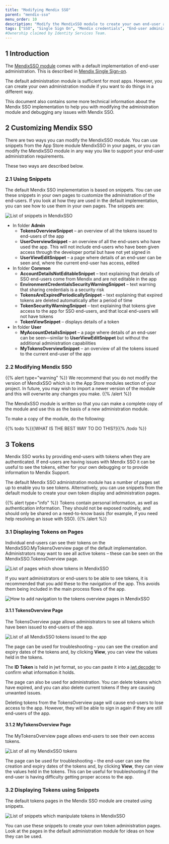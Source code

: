 ```yaml
---
title: "Modifying Mendix SSO"
parent: "mendix-sso"
menu_order: 10
description: "Modify the MendixSSO module to create your own end-user administration suite, and obtain information for debugging"
tags: ["SSO", "Single Sign On", "Mendix credentials", "End-user administration", "debugging"]
#Ownership claimed by Identity Services Team.
---
```


## 1 Introduction

The [MendixSSO module](https://appstore.home.mendix.com/link/app/111349/) comes with a default implementation of end-user administration. This is described in [Mendix Single Sign-on](mendix-sso).

The default administration module is sufficient for most apps. However, you can create your own administration module if you want to do things in a different way.

This document also contains some more technical information about the Mendix SSO implementation to help you with modifying the administration module and debugging any issues with Mendix SSO.

## 2 Customizing Mendix SSO

There are two ways you can modify the MendixSSO module. You can use snippets from the App Store module MendixSSO in your pages, or you can modify the MendixSSO module in any way you like to support your end-user administration requirements.

These two ways are described below.

### 2.1 Using Snippets

The default Mendix SSO implementation is based on snippets. You can use these snippets in your own pages to customize the administration of the end-users. If you look at how they are used in the default implementation, you can see how to use them in your own pages. The snippets are:

![List of snippets in MendixSSO](attachments/modifying-mendix-sso/snippets.png)

* In folder **Admin**
    * **TokensOverviewSnippet** – an overview of all the tokens issued to end-users of the app
    * **UserOverviewSnippet** – an overview of all the end-users who have used the app. This will not include end-users who have been given access through the developer portal but have not yet signed in
    * **UserViewEditSnippet** – a page where details of an end-user can be seen and, where the current end-user has access, edited
* In folder **Common**
    * **AccountDetailsNotEditableSnippet** – text explaining that details of SSO end-users come from Mendix and are not editable in the app
    * **EnvironmentCredentialsSecurityWarningSnippet** – text warning that sharing credentials is a security risk
    * **TokensAreExpiredPeriodicallySnippet** – text explaining that expired tokens are deleted automatically after a period of time
    * **TokenSecurityWarningSnippet** – text explaining that tokens give access to the app for SSO end-users, and that local end-users will not have tokens
    * **TokenViewSnippet** – displays details of a token
* In folder **User**
    * **MyAccountDetailsSnippet** – a page where details of an end-user can be seen—similar to **UserViewEditSnippet** but without the additional administration capabilities
    * **MyTokensOverviewSnippet** – an overview of all the tokens issued to the current end-user of the app

### 2.2 Modifying Mendix SSO

{{% alert type="warning" %}}
We recommend that you do not modify the version of MendixSSO which is in the App Store modules section of your project. In future, you may wish to import a newer version of the module and this will overwrite any changes you make.
{{% /alert %}}

The MendixSSO module is written so that you can make a complete copy of the module and use this as the basis of a new administration module.

To make a copy of the module, do the following:

{{% todo %}}[WHAT IS THE BEST WAY TO DO THIS?]{{% /todo %}}

## 3 Tokens

Mendix SSO works by providing end-users with tokens when they are authenticated. If end-users are having issues with Mendix SSO it can be useful to see the tokens, either for your own debugging or to provide information to Mendix Support.

The default Mendix SSO administration module has a number of pages set up to enable you to see tokens. Alternatively, you can use snippets from the default module to create your own token display and administration pages.

{{% alert type="info" %}}
Tokens contain personal information, as well as authentication information. They should not be exposed routinely, and should only be shared on a need-to-know basis (for example, if you need help resolving an issue with SSO).
{{% /alert %}}

### 3.1 Displaying Tokens on Pages

Individual end-users can see their tokens on the MendixSSO.MyTokensOverview page of the default implementation. Administrators may want to see all active tokens – these can be seen on the MendixSSO.TokensOverview page.

![List of pages which show tokens in MendixSSO](attachments/modifying-mendix-sso/token-pages.png)

If you want administrators or end-users to be able to see tokens, it is recommended that you add these to the navigation of the app. This avoids them being included in the main process flows of the app.

![How to add navigation to the tokens overview pages in MendixSSO](attachments/modifying-mendix-sso/token-navigation.png)

#### 3.1.1 TokensOverview Page

The TokensOverview page allows administrators to see all tokens which have been issued to end-users of the app.

![List of all MendixSSO tokens issued to the app](attachments/modifying-mendix-sso/token-administration.png)

The page can be used for troubleshooting – you can see the creation and expiry dates of the tokens and, by clicking **View**, you can view the values held in the tokens.

The **ID Token** is held in jwt format, so you can paste it into a [jwt decoder](https://jwt.io) to confirm what information it holds.

The page can also be used for administration. You can delete tokens which have expired, and you can also delete current tokens if they are causing unwanted issues.

Deleting tokens from the TokensOverview page will cause end-users to lose access to the app. However, they will be able to sign in again if they are still end-users of the app.

#### 3.1.2 MyTokensOverview Page

The MyTokensOverview page allows end-users to see their own access tokens.

![List of all my MendixSSO tokens](attachments/modifying-mendix-sso/my-tokens.png)

The page can be used for troubleshooting – the end-user can see the creation and expiry dates of the tokens and, by clicking **View**, they can view the values held in the tokens. This can be useful for troubleshooting if the end-user is having difficulty getting proper access to the app.

### 3.2 Displaying Tokens using Snippets

The default tokens pages in the Mendix SSO module are created using snippets.

![List of snippets which manipulate tokens in MendixSSO](attachments/modifying-mendix-sso/token-snippets.png)

You can use these snippets to create your own token administration pages. Look at the pages in the default administration module for ideas on how they can be used.
